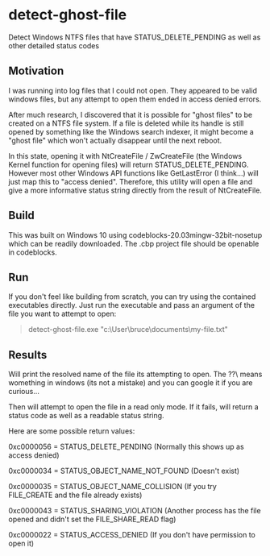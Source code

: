 # detect-ghost-file
Detect Windows NTFS files that have STATUS_DELETE_PENDING as well as other detailed status codes

## Motivation
I was running into log files that I could not open. They appeared to be valid windows files, but any attempt to open them ended in access denied errors.

After much research, I discovered that it is possible for "ghost files" to be created on a NTFS file system. If a file is deleted while its handle is still opened by something like the Windows search indexer, it might become a "ghost file" which won't actually disappear until the next reboot.

In this state, opening it with NtCreateFile / ZwCreateFile (the Windows Kernel function for opening files) will return STATUS_DELETE_PENDING. However most other Windows API functions like GetLastError (I think...) will just map this to "access denied". Therefore, this utility will open a file and give a more informative status string directly from the result of NtCreateFile.

## Build
This was built on Windows 10 using codeblocks-20.03mingw-32bit-nosetup which can be readily downloaded. The .cbp project file should be openable in codeblocks.

## Run
If you don't feel like building from scratch, you can try using the contained executables directly. Just run the executable and pass an argument of the file you want to attempt to open:

> detect-ghost-file.exe "c:\User\bruce\documents\my-file.txt"

## Results
Will print the resolved name of the file its attempting to open. The \??\ means womething in windows (its not a mistake) and you can google it if you are curious...

Then will attempt to open the file in a read only mode. If it fails, will return a status code as well as a readable status string.

Here are some possible return values:

0xc0000056 = STATUS_DELETE_PENDING (Normally this shows up as access denied)

0xc0000034 = STATUS_OBJECT_NAME_NOT_FOUND (Doesn't exist)

0xc0000035 = STATUS_OBJECT_NAME_COLLISION (If you try FILE_CREATE and the file already exists)

0xc0000043 = STATUS_SHARING_VIOLATION (Another process has the file opened and didn't set the FILE_SHARE_READ flag)

0xc0000022 = STATUS_ACCESS_DENIED (If you don't have permission to open it)